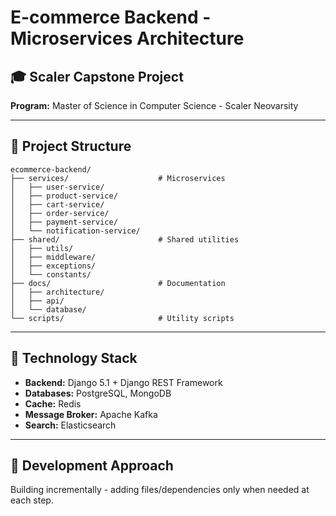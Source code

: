 # E-commerce Backend - Microservices Architecture

## 🎓 Scaler Capstone Project
**Program:** Master of Science in Computer Science - Scaler Neovarsity

---

## 📁 Project Structure

```
ecommerce-backend/
├── services/                    # Microservices
│   ├── user-service/
│   ├── product-service/
│   ├── cart-service/
│   ├── order-service/
│   ├── payment-service/
│   └── notification-service/
├── shared/                      # Shared utilities
│   ├── utils/
│   ├── middleware/
│   ├── exceptions/
│   └── constants/
├── docs/                        # Documentation
│   ├── architecture/
│   ├── api/
│   └── database/
└── scripts/                     # Utility scripts
```

---

## 🚀 Technology Stack

- **Backend:** Django 5.1 + Django REST Framework
- **Databases:** PostgreSQL, MongoDB
- **Cache:** Redis
- **Message Broker:** Apache Kafka
- **Search:** Elasticsearch

---

## 📝 Development Approach

Building incrementally - adding files/dependencies only when needed at each step.
